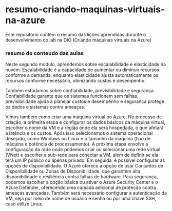 # resumo-criando-maquinas-virtuais-na-azure
Este repositório contém o resumo das lições aprendidas durante o desenvolvimento do lab na DIO (Criando máquinas virtuais na Azure)


### resumo do conteudo das aulas

Neste segundo modulo, aprendemos sobre escalabilidade e elasticidade na nuvem. Escalabilidade é a capacidade de aumentar ou diminuir recursos conforme a demanda, enquanto elasticidade ajusta automaticamente os recursos conforme necessário, otimizando custos e desempenho.

Também estudamos sobre confiabilidade, previsibilidade e segurança. Confiabilidade garante que os sistemas funcionem sem falhas, previsibilidade ajuda a planejar custos e desempenho e segurança protege os dados e sistemas contra ameaças.

Vimos também como criar uma máquina virtual no Azure. No processo de criação, a primeira etapa é configurar os dados básicos da máquina virtual, escolher o nome da VM e a região onde ela será hospedada, o que afetará a latência e os custos. Após isso selecionamos o sistema operacional desejado, como Windows ou Linux e o tamanho da máquina (tipo de máquina e potência de processamento). A próxima etapa envolve a configuração da rede onde podemos criar ou selecionar uma rede virtual (VNet) e escolher a sub-rede para conectar a VM, além de definir se ela terá um IP público ou apenas privado. Em seguida, é possível configurar as opções de disponibilidade. O Azure oferece a opção de usar Conjuntos de Disponibilidade ou Zonas de Disponibilidade, que garantem alta disponibilidade e resiliência contra falhas de hardware. Para segurança, podemos escolher a opção básica ou ativar o Azure Security Center e o Azure Defender, oferecendo uma camada adicional de proteção contra ameaças avançadas. Também será necessário configurar a autenticação da VM, seja por meio de nome de usuário e senha ou por uma chave SSH, caso utilize Linux.
